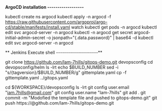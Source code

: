 **ArgoCD installation
------------------**

kubectl create ns argocd
kubectl apply -n argocd -f https://raw.githubusercontent.com/argoproj/argo-cd/stable/manifests/install.yaml
watch kubectl get pods -n argocd
kubectl edit svc argocd-server -n argocd
kubectl -n argocd get secret argocd-initial-admin-secret -o jsonpath="{.data.password}" | base64 -d
kubectl edit svc argocd-server -n argocd


**
Jenkins Execute shell
---------------------**

git clone https://github.com/Iam-7hills/gitops-demo.git devopsconfig
cd devopsconfig/helm
ls -lrt
echo $BUILD_NUMBER
sed -i "s/{tagversion}/$BUILD_NUMBER/g" gittemplate.yaml
cp -f gittemplate.yaml ../gitops.yaml

cd ${WORKSPACE}/devopsconfig
ls -lrt
git config user.email "iam.7hills@gmail.com"
git config user.name "Iam-7hills"
git add .
git commit -m "Modofied the template file and pushed to gitops-demo.git"
git push https://<token>@github.com/Iam-7hills/gitops-demo.git
